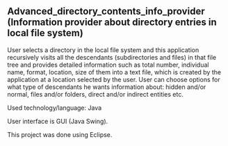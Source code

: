 Advanced_directory_contents_info_provider (Information provider about directory entries in local file system)
-------------------------
User selects a directory in the local file system and this application recursively visits all the descendants (subdirectories and files) in that file tree and provides detailed information such as total number, individual name, format, location, size of them into a text file, which is created by the application at a location selected by the user. User can choose options for what type of descendants he wants information about: hidden and/or normal, files and/or folders, direct and/or indirect entities etc.

Used technology/language: Java

User interface is GUI (Java Swing).

This project was done using Eclipse.
